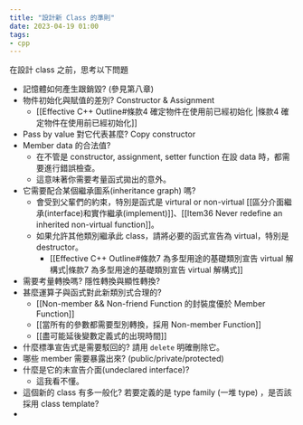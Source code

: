 ```yaml
---
title: "設計新 Class 的準則"
date: 2023-04-19 01:00
tags:
- cpp
---
```

在設計 class 之前，思考以下問題
- 記憶體如何產生跟銷毀? (參見第八章)
- 物件初始化與賦值的差別? Constructor & Assignment
	-  [[Effective C++ Outline#條款4 確定物件在使用前已經初始化 |條款4 確定物件在使用前已經初始化]]
- Pass by value 對它代表甚麼? Copy constructor
- Member data 的合法值?
	- 在不管是 constructor, assignment, setter function 在設 data 時，都需要進行錯誤檢查。
	- 這意味著你需要考量函式拋出的意外。
- 它需要配合某個繼承圖系(inheritance graph) 嗎?
	- 會受到父輩們的約束，特別是函式是 virtural or non-virtual [[區分介面繼承(interface)和實作繼承(implement)]]、[[Item36 Never redefine an inherited non-virtual function]]。
	- 如果允許其他類別繼承此 class，請將必要的函式宣告為 virtual，特別是 destructor。
		- [[Effective C++ Outline#條款7 為多型用途的基礎類別宣告 virtual 解構式|條款7 為多型用途的基礎類別宣告 virtual 解構式]]
- 需要考量轉換嗎? 隱性轉換與顯性轉換?
- 甚麼運算子與函式對此新類別式合理的?
	- [[Non-member && Non-friend Function 的封裝度優於 Member Function]]
	- [[當所有的參數都需要型別轉換，採用 Non-member Function]]
	- [[盡可能延後變數定義式的出現時間]]
- 什麼標準宣告式是需要駁回的? 請用 `delete` 明確刪除它。
- 哪些 member 需要暴露出來? (public/private/protected)
- 什麼是它的未宣告介面(undeclared interface)?
	- 這我看不懂。
- 這個新的 class 有多一般化? 若要定義的是 type family (一堆 type) ，是否該採用 class template?
- 